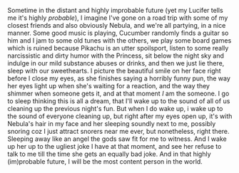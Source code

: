 Sometime in the distant and highly improbable future (yet my Lucifer tells me it's highly *probable*), I imagine I've gone on a road trip with some of my closest friends and also obviously Nebula, and we're all partying, in a nice manner. Some good music is playing, Cucumber randomly finds a guitar so him and I jam to some old tunes with the others, we play some board games which is ruined because Pikachu is an utter spoilsport, listen to some really narcissistic and dirty humor with the Princess, sit below the night sky and indulge in our mild substance abuses or drinks, and then we just lie there, sleep with our sweethearts. I picture the beautiful smile on her face right before I close my eyes, as she finishes saying a horribly funny pun, the way her eyes light up when she's waiting for a reaction, and the way they shimmer when someone gets it, and at that moment *I* am the someone. I go to sleep thinking this is all a dream, that I'll wake up to the sound of all of us cleaning up the previous night's fun. But when I do wake up, i wake up to the sound of everyone cleaning up, but right after my eyes open up, it's with Nebula's hair in my face and her sleeping soundly next to me, possibly snoring coz I just attract snorers near me ever, but nonetheless, right there. Sleeping away like an angel the gods saw fit for me to witness. And I wake up her up to the ugliest joke I have at that moment, and see her refuse to talk to me till the time she gets an equally bad joke. And in that highly (im)probable future, I will be the most content person in the world. 